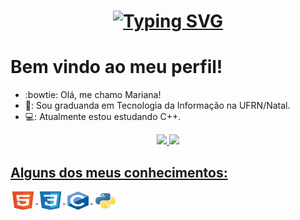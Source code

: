 <h1 align="center">
  <a href="https://git.io/typing-svg">
    <img src="https://readme-typing-svg.herokuapp.com?font=Fira+Code&duration=4000&pause=100&color=F70468&random=false&width=435&lines=Hey%2C+There!;I'm+Mariana+Timb%C3%B3." alt="Typing SVG" />
  </a>
</h1>

# Bem vindo ao meu perfil!
- :bowtie: Olá, me chamo Mariana!
- 🌱: Sou graduanda em Tecnologia da Informação na UFRN/Natal.
- 💻: Atualmente estou estudando C++.

<div align="center">
  <a href="https://github.com/marianatimbo">
    
  <img height="180em" src="https://github-readme-stats-sigma-five.vercel.app/api?username=marianatimbo&show_icons=true&theme=monokai"/>
  <img height="90em" src="https://github-readme-stats-sigma-five.vercel.app/api/top-langs/?username=marianatimbo&layout=compact&langs_count=7&theme=monokai"/>
    
</div>

## Alguns dos meus conhecimentos:
<div style="display: inline_block">
  <img align="center" alt="HTML" height="30" width="40" src="https://raw.githubusercontent.com/devicons/devicon/master/icons/html5/html5-original.svg">
  <img align="center" alt="CSS" height="30" width="40" src="https://raw.githubusercontent.com/devicons/devicon/master/icons/css3/css3-original.svg">
  <img align="center" alt="C" height="30" width="40" src="https://github.com/devicons/devicon/blob/master/icons/c/c-original.svg">
  <img align="center" alt="Python" height="30" width="40" src="https://raw.githubusercontent.com/devicons/devicon/master/icons/python/python-original.svg">
</div>

<!--
**marianatimbo/marianatimbo** is a ✨ _special_ ✨ repository because its `README.md` (this file) appears on your GitHub profile.

Here are some ideas to get you started:

- 🔭 I’m currently working on ...
- 🌱 I’m currently learning ...
- 👯 I’m looking to collaborate on ...
- 🤔 I’m looking for help with ...
- 💬 Ask me about ...
- 📫 How to reach me: ...
- 😄 Pronouns: ...
- ⚡ Fun fact: ...
-->
